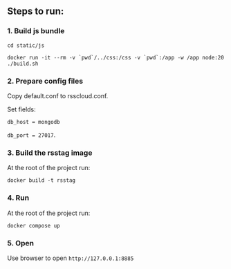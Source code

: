 ## Steps to run:
### 1. Build js bundle
`cd static/js`

```docker run -it --rm -v `pwd`/../css:/css -v `pwd`:/app -w /app node:20 ./build.sh```

### 2. Prepare config files

Copy default.conf to rsscloud.conf.

Set fields:

`db_host = mongodb`

`db_port = 27017`.

### 3. Build the rsstag image

At the root of the project run:

```docker build -t rsstag```

### 4. Run
At the root of the project run:

```docker compose up```

### 5. Open

Use browser to open `http://127.0.0.1:8885`
